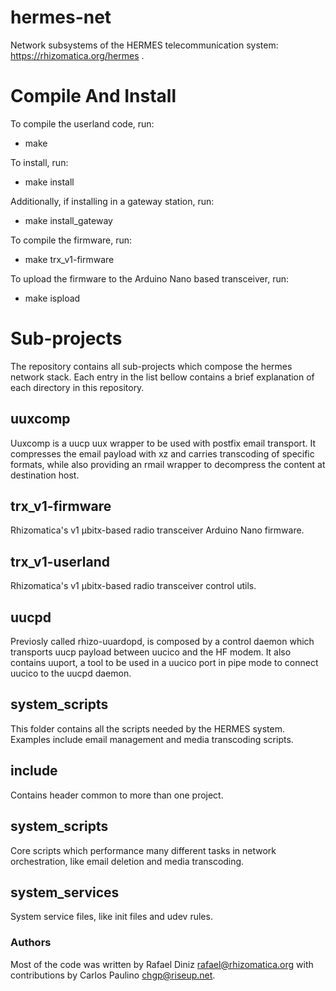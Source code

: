 # hermes-net

Network subsystems of the HERMES telecommunication system: https://rhizomatica.org/hermes .


# Compile And Install

To compile the userland code, run:

* make

To install, run:

* make install

Additionally, if installing in a gateway station, run:

* make install_gateway

To compile the firmware, run:

* make trx_v1-firmware

To upload the firmware to the Arduino Nano based transceiver, run:

* make ispload


# Sub-projects

The repository contains all sub-projects which compose the hermes network stack.
Each entry in the list bellow contains a brief explanation of each directory
in this repository.

## uuxcomp

Uuxcomp is a uucp uux wrapper to be used with postfix email transport. It
compresses the email payload with xz and carries transcoding of specific formats, while
also providing an rmail wrapper to decompress the content at destination host.

## trx_v1-firmware

Rhizomatica's v1 µbitx-based radio transceiver Arduino Nano firmware.

## trx_v1-userland

Rhizomatica's v1 µbitx-based radio transceiver control utils. 

## uucpd

Previosly called rhizo-uuardopd, is composed by a control daemon which transports uucp payload
between uucico and the HF modem. It also contains uuport, a tool to be used in a uucico
port in pipe mode to connect uucico to the uucpd daemon.

## system_scripts

This folder contains all the scripts needed by the HERMES system. Examples
include email management and media transcoding scripts.


## include

Contains header common to more than one project.

## system_scripts

Core scripts which performance many different tasks in network orchestration,
like email deletion and media transcoding.

## system_services

System service files, like init files and udev rules.

### Authors

Most of the code was written by Rafael Diniz <rafael@rhizomatica.org> with
contributions by Carlos Paulino <chgp@riseup.net>.

